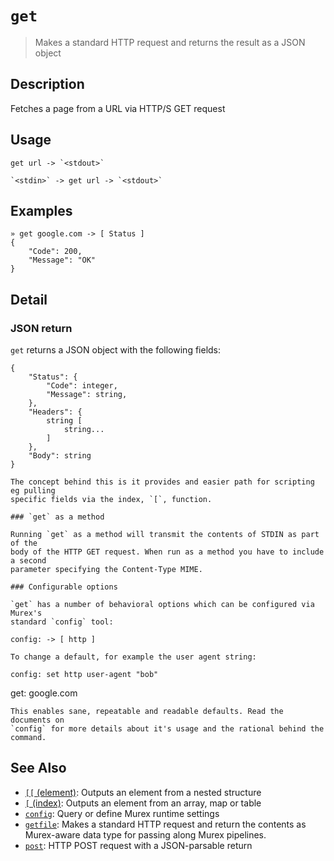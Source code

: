 # `get`

> Makes a standard HTTP request and returns the result as a JSON object

## Description

Fetches a page from a URL via HTTP/S GET request

## Usage

    get url -> `<stdout>`

    `<stdin>` -> get url -> `<stdout>`

## Examples

    » get google.com -> [ Status ]
    {
        "Code": 200,
        "Message": "OK"
    }

## Detail

### JSON return

`get` returns a JSON object with the following fields:

    {
        "Status": {
            "Code": integer,
            "Message": string,
        },
        "Headers": {
            string [
                string...
            ]
        },
        "Body": string
    }

    The concept behind this is it provides and easier path for scripting eg pulling
    specific fields via the index, `[`, function.

    ### `get` as a method

    Running `get` as a method will transmit the contents of STDIN as part of the
    body of the HTTP GET request. When run as a method you have to include a second
    parameter specifying the Content-Type MIME.

    ### Configurable options

    `get` has a number of behavioral options which can be configured via Murex's
    standard `config` tool:

    config: -> [ http ]

    To change a default, for example the user agent string:

    config: set http user-agent "bob"

get: google.com

    This enables sane, repeatable and readable defaults. Read the documents on
    `config` for more details about it's usage and the rational behind the command.

## See Also

- [`[[` (element)](./element.md):
  Outputs an element from a nested structure
- [`[` (index)](./index.md):
  Outputs an element from an array, map or table
- [`config`](./config.md):
  Query or define Murex runtime settings
- [`getfile`](./getfile.md):
  Makes a standard HTTP request and return the contents as Murex-aware data type for passing along Murex pipelines.
- [`post`](./post.md):
  HTTP POST request with a JSON-parsable return
